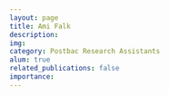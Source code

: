 ```yaml
---
layout: page
title: Ami Falk
description:
img:
category: Postbac Research Assistants
alum: true
related_publications: false
importance:
---
```

